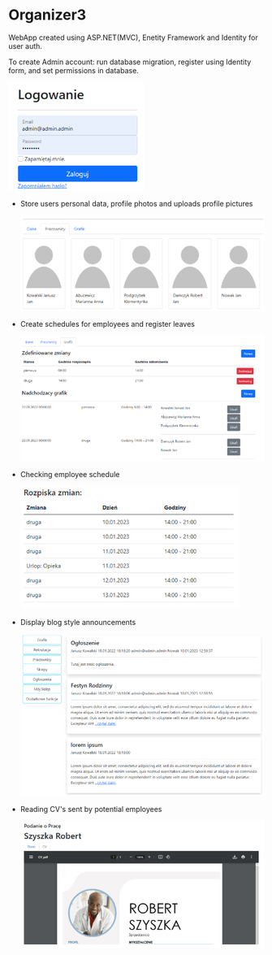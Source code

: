 # Organizer3

WebApp created using ASP.NET(MVC), Enetity Framework and Identity for user auth.

To create Admin account: run database migration, register using Identity form, and set permissions in database.

<img src="https://github.com/Samo276/Organizer3/blob/main/ReadmePhotos/02.png?raw=true"/>

<ul>
  <li>Store users personal data, profile photos and uploads profile pictures
  
  <img src="https://github.com/Samo276/Organizer3/blob/main/ReadmePhotos/0.5.png?raw=true"/></li>
  
  <li>Create schedules for employees and register leaves
  
  <img src="https://github.com/Samo276/Organizer3/blob/main/ReadmePhotos/05.png?raw=true"/></li>
  
  <li>Checking employee schedule 
  
  <img src="https://github.com/Samo276/Organizer3/blob/main/ReadmePhotos/03.png?raw=true"/></li>
  
  <li>Display blog style announcements
  
  <img src="https://github.com/Samo276/Organizer3/blob/main/ReadmePhotos/01.png?raw=true"/></li>
  
  <li>Reading CV's sent by potential employees
  
  <img src="https://github.com/Samo276/Organizer3/blob/main/ReadmePhotos/04.png?raw=true"/></li>
  
</ul>
